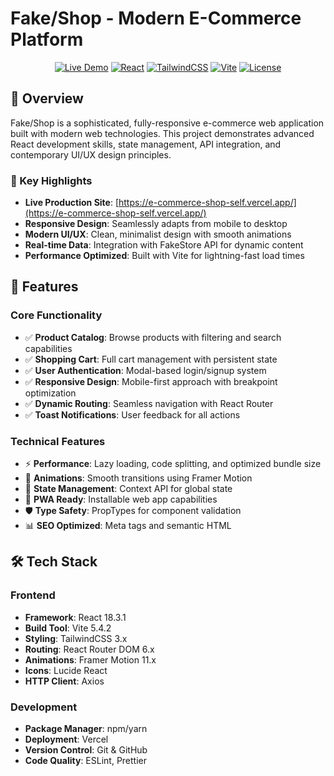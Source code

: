 # Fake/Shop - Modern E-Commerce Platform



<div align="center">

[![Live Demo](https://img.shields.io/badge/demo-online-green.svg)](https://e-commerce-shop-self.vercel.app/)
[![React](https://img.shields.io/badge/React-18.x-61dafb.svg)](https://reactjs.org/)
[![TailwindCSS](https://img.shields.io/badge/TailwindCSS-3.x-38bdf8.svg)](https://tailwindcss.com/)
[![Vite](https://img.shields.io/badge/Vite-5.x-646cff.svg)](https://vitejs.dev/)
[![License](https://img.shields.io/badge/license-MIT-blue.svg)](LICENSE)

</div>

## 🌟 Overview

Fake/Shop is a sophisticated, fully-responsive e-commerce web application built with modern web technologies. This project demonstrates advanced React development skills, state management, API integration, and contemporary UI/UX design principles.

### 🎯 Key Highlights

- **Live Production Site**: [https://e-commerce-shop-self.vercel.app/](https://e-commerce-shop-self.vercel.app/)
- **Responsive Design**: Seamlessly adapts from mobile to desktop
- **Modern UI/UX**: Clean, minimalist design with smooth animations
- **Real-time Data**: Integration with FakeStore API for dynamic content
- **Performance Optimized**: Built with Vite for lightning-fast load times

## 🚀 Features

### Core Functionality
- ✅ **Product Catalog**: Browse products with filtering and search capabilities
- ✅ **Shopping Cart**: Full cart management with persistent state
- ✅ **User Authentication**: Modal-based login/signup system
- ✅ **Responsive Design**: Mobile-first approach with breakpoint optimization
- ✅ **Dynamic Routing**: Seamless navigation with React Router
- ✅ **Toast Notifications**: User feedback for all actions

### Technical Features
- ⚡ **Performance**: Lazy loading, code splitting, and optimized bundle size
- 🎨 **Animations**: Smooth transitions using Framer Motion
- 🔄 **State Management**: Context API for global state
- 📱 **PWA Ready**: Installable web app capabilities
- 🛡️ **Type Safety**: PropTypes for component validation
- 📊 **SEO Optimized**: Meta tags and semantic HTML

## 🛠️ Tech Stack

### Frontend
- **Framework**: React 18.3.1
- **Build Tool**: Vite 5.4.2
- **Styling**: TailwindCSS 3.x
- **Routing**: React Router DOM 6.x
- **Animations**: Framer Motion 11.x
- **Icons**: Lucide React
- **HTTP Client**: Axios

### Development
- **Package Manager**: npm/yarn
- **Deployment**: Vercel
- **Version Control**: Git & GitHub
- **Code Quality**: ESLint, Prettier


